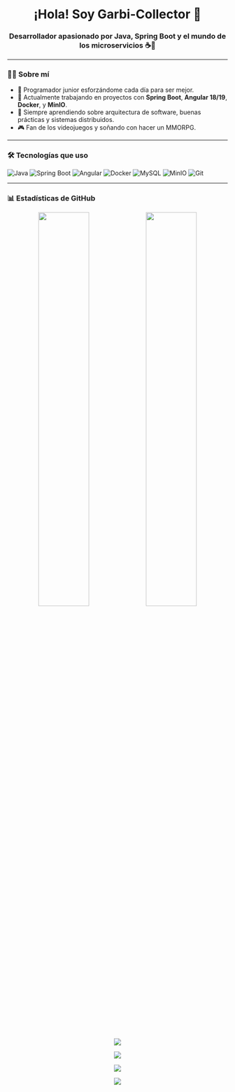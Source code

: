 <h1 align="center">¡Hola! Soy Garbi-Collector 👋</h1>
<h3 align="center">Desarrollador apasionado por Java, Spring Boot y el mundo de los microservicios ☕🚀</h3>

---

### 🙋‍♂️ Sobre mí

- 🎯 Programador junior esforzándome cada día para ser mejor.
- 🔭 Actualmente trabajando en proyectos con **Spring Boot**, **Angular 18/19**, **Docker**, y **MinIO**.
- 🧠 Siempre aprendiendo sobre arquitectura de software, buenas prácticas y sistemas distribuidos.
- 🎮 Fan de los videojuegos y soñando con hacer un MMORPG.

---

### 🛠️ Tecnologías que uso

![Java](https://img.shields.io/badge/Java-ED8B00?style=for-the-badge&logo=java&logoColor=white)
![Spring Boot](https://img.shields.io/badge/Spring_Boot-6DB33F?style=for-the-badge&logo=springboot&logoColor=white)
![Angular](https://img.shields.io/badge/Angular-DD0031?style=for-the-badge&logo=angular&logoColor=white)
![Docker](https://img.shields.io/badge/Docker-2496ED?style=for-the-badge&logo=docker&logoColor=white)
![MySQL](https://img.shields.io/badge/MySQL-005C84?style=for-the-badge&logo=mysql&logoColor=white)
![MinIO](https://img.shields.io/badge/MinIO-B40000?style=for-the-badge&logo=MinIO&logoColor=white)
![Git](https://img.shields.io/badge/Git-F05032?style=for-the-badge&logo=git&logoColor=white)

---

### 📊 Estadísticas de GitHub

<!-- Stats -->
<p align="center">
  <img width="48%" src="https://github-readme-stats.vercel.app/api?username=Garbi-Collector&show_icons=true&theme=radical" />
  <img width="48%" src="https://github-readme-stats.vercel.app/api/top-langs/?username=Garbi-Collector&layout=compact&theme=radical" />
</p>

<!-- Streaks -->
<p align="center">
  <img src="https://github-readme-streak-stats.herokuapp.com?user=Garbi-Collector&theme=radical&date_format=M%20j%5B%2C%20Y%5D" />
</p>

<p align="center">
  <img src="https://github-profile-trophy.vercel.app/?username=Garbi-Collector&theme=radical&margin-w=15&margin-h=15" />
</p>

<p align="center">
  <img src="https://github-readme-activity-graph.vercel.app/graph?username=Garbi-Collector&theme=radical" />
</p>

<p align="center">
  <img src="https://spotify-github-profile.kittinanx.com/api/view.svg?uid=31dezfractsty4ltfgf3ilre3jri&cover_image=true&theme=default&show_offline=true&background_color=121212&interchange=true&bar_color=53b14f&bar_color_cover=false" />
</p>







